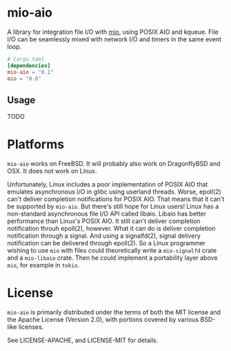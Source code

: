 # mio-aio

A library for integration file I/O with [mio], using POSIX AIO and kqueue.  File I/O can be seamlessly mixed with network I/O and timers in the same event loop.

[mio]: https://github.com/carllerche/mio

```toml
# Cargo.toml
[dependencies]
mio-aio = "0.1"
mio = "0.6"
```

## Usage

TODO

# Platforms

`mio-aio` works on FreeBSD.  It will probably also work on DragonflyBSD and
OSX.  It does not work on Linux.

Unfortunately, Linux includes a poor implementation of POSIX AIO that emulates
asynchronous I/O in glibc using userland threads.  Worse, epoll(2) can't
deliver completion notifications for POSIX AIO.  That means that it can't be
supported by `mio-aio`.  But there's still hope for Linux users!  Linux has a
non-standard asynchronous file I/O API called libaio.  Libaio has better
performance than Linux's POSIX AIO.  It still can't deliver completion
notification throuh epoll(2), however.  What it can do is deliver completion
notification through a signal.  And using a signalfd(2), signal delivery
notification can be delivered through epoll(2).  So a Linux programmer wishing
to use `mio` with files could theoretically write a `mio-signalfd` crate and a
`mio-libaio` crate.  Then he could implement a portability layer above `mio`,
for example in `tokio`.

# License

`mio-aio` is primarily distributed under the terms of both the MIT license and
the Apache License (Version 2.0), with portions covered by various BSD-like
licenses.

See LICENSE-APACHE, and LICENSE-MIT for details.
